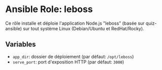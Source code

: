 # Ansible Role: leboss

Ce rôle installe et déploie l'application Node.js "leboss" (basée sur quiz-ansible) sur tout système Linux (Debian/Ubuntu et RedHat/Rocky).

## Variables

- `app_dir`: dossier de déploiement (par défaut: `/opt/leboss`)
- `serve_port`: port d'exposition HTTP (par défaut: `3000`)

